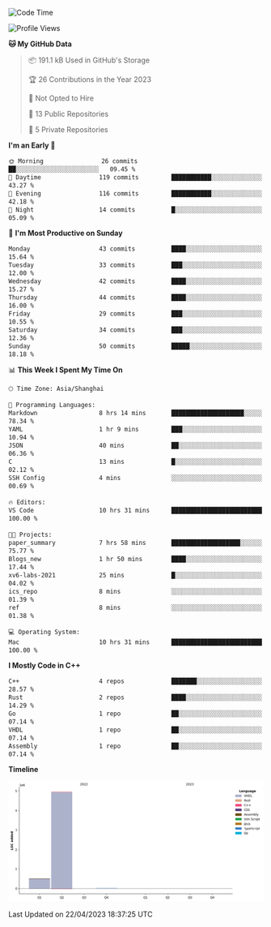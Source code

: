 <!--START_SECTION:waka-->
![Code Time](http://img.shields.io/badge/Code%20Time-26%20hrs%2022%20mins-blue)

![Profile Views](http://img.shields.io/badge/Profile%20Views-18-blue)

**🐱 My GitHub Data** 

> 📦 191.1 kB Used in GitHub's Storage 
 > 
> 🏆 26 Contributions in the Year 2023
 > 
> 🚫 Not Opted to Hire
 > 
> 📜 13 Public Repositories 
 > 
> 🔑 5 Private Repositories 
 > 
**I'm an Early 🐤** 

```text
🌞 Morning                26 commits          ██░░░░░░░░░░░░░░░░░░░░░░░   09.45 % 
🌆 Daytime                119 commits         ███████████░░░░░░░░░░░░░░   43.27 % 
🌃 Evening                116 commits         ███████████░░░░░░░░░░░░░░   42.18 % 
🌙 Night                  14 commits          █░░░░░░░░░░░░░░░░░░░░░░░░   05.09 % 
```
📅 **I'm Most Productive on Sunday** 

```text
Monday                   43 commits          ████░░░░░░░░░░░░░░░░░░░░░   15.64 % 
Tuesday                  33 commits          ███░░░░░░░░░░░░░░░░░░░░░░   12.00 % 
Wednesday                42 commits          ████░░░░░░░░░░░░░░░░░░░░░   15.27 % 
Thursday                 44 commits          ████░░░░░░░░░░░░░░░░░░░░░   16.00 % 
Friday                   29 commits          ███░░░░░░░░░░░░░░░░░░░░░░   10.55 % 
Saturday                 34 commits          ███░░░░░░░░░░░░░░░░░░░░░░   12.36 % 
Sunday                   50 commits          █████░░░░░░░░░░░░░░░░░░░░   18.18 % 
```


📊 **This Week I Spent My Time On** 

```text
🕑︎ Time Zone: Asia/Shanghai

💬 Programming Languages: 
Markdown                 8 hrs 14 mins       ████████████████████░░░░░   78.34 % 
YAML                     1 hr 9 mins         ███░░░░░░░░░░░░░░░░░░░░░░   10.94 % 
JSON                     40 mins             ██░░░░░░░░░░░░░░░░░░░░░░░   06.36 % 
C                        13 mins             █░░░░░░░░░░░░░░░░░░░░░░░░   02.12 % 
SSH Config               4 mins              ░░░░░░░░░░░░░░░░░░░░░░░░░   00.69 % 

🔥 Editors: 
VS Code                  10 hrs 31 mins      █████████████████████████   100.00 % 

🐱‍💻 Projects: 
paper_summary            7 hrs 58 mins       ███████████████████░░░░░░   75.77 % 
Blogs_new                1 hr 50 mins        ████░░░░░░░░░░░░░░░░░░░░░   17.44 % 
xv6-labs-2021            25 mins             █░░░░░░░░░░░░░░░░░░░░░░░░   04.02 % 
ics_repo                 8 mins              ░░░░░░░░░░░░░░░░░░░░░░░░░   01.39 % 
ref                      8 mins              ░░░░░░░░░░░░░░░░░░░░░░░░░   01.38 % 

💻 Operating System: 
Mac                      10 hrs 31 mins      █████████████████████████   100.00 % 
```

**I Mostly Code in C++** 

```text
C++                      4 repos             ███████░░░░░░░░░░░░░░░░░░   28.57 % 
Rust                     2 repos             ████░░░░░░░░░░░░░░░░░░░░░   14.29 % 
Go                       1 repo              ██░░░░░░░░░░░░░░░░░░░░░░░   07.14 % 
VHDL                     1 repo              ██░░░░░░░░░░░░░░░░░░░░░░░   07.14 % 
Assembly                 1 repo              ██░░░░░░░░░░░░░░░░░░░░░░░   07.14 % 
```



**Timeline**

![Lines of Code chart](https://raw.githubusercontent.com/xkz0777/xkz0777/master/assets/bar_graph.png)


 Last Updated on 22/04/2023 18:37:25 UTC
<!--END_SECTION:waka-->
